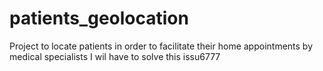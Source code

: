 # patients_geolocation
Project to locate patients in order to facilitate their home appointments by medical specialists
I wil have to solve this issu6777
